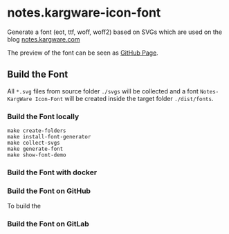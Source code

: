 # notes.kargware-icon-font

Generate a font (eot, ttf, woff, woff2) based on SVGs which are used on the blog [notes.kargware.com](https://notes.kargware.com)

The preview of the font can be seen as [GitHub Page](http://kargware.github.io/notes.kargware-icon-font/).

## Build the Font

All `*.svg` files from source folder `./svgs` will be collected and a font `Notes-KargWare Icon-Font` will be created inside the target folder `./dist/fonts`.

### Build the Font locally

```shell
make create-folders
make install-font-generator
make collect-svgs
make generate-font
make show-font-demo
```

### Build the Font with docker

### Build the Font on GitHub

To build the 

### Build the Font on GitLab
